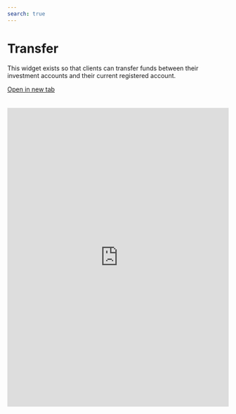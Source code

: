 ```yaml
---
search: true
---
```


# Transfer

This widget exists so that clients can transfer funds between their investment accounts and their current registered account.

[Open in new tab](https://widgets.modyo.com/inversiones/transferencia)
<iframe id="widgetFrame" src="https://widgets.modyo.com/inversiones/transferencia" width="100%" frameBorder="0"  style="min-height:680px;overflow:auto;margin-top:20px;"/>

| Feature | Description                                                                                                                                                      |
|---------------|------------------------------------------------------------------------------------------------------------------------------------------------------------------|
| Transfer    | Allows clients to transfer funds between investment accounts. Allows the request of a transfer of funds to the client's current accounts, previously registered. |

<script>

  export default {
    mounted() {

      function setIframeHeightCO(id, ht) {
          var ifrm = document.getElementById(id);
          if(ifrm) {
            ifrm.style.height = ht + 4 + "px";
          }
      }
      // iframed document sends its height using postMessage
      function handleDocHeightMsg(e) {
          // check origin
          if ( e.origin === 'https://widgets.modyo.com' ) {
              // parse data
              var data = JSON.parse( e.data );

              console.log('data:', data)
              // check data object
              if ( data['docHeight'] ) {
                  setIframeHeightCO( 'widgetFrame', data['docHeight'] );
              } else {
                  setIframeHeightCO( 'widgetFrame', 700 );
              }
          }
      }

      // assign message handler
      if ( window.addEventListener ) {
          window.addEventListener('message', handleDocHeightMsg, false);
      }
    }
  }

</script>
